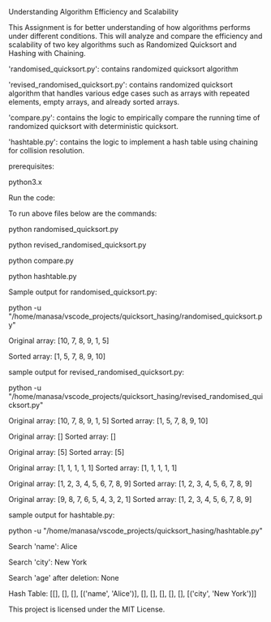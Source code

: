Understanding Algorithm Efficiency and Scalability

This Assignment is for better understanding of how algorithms performs under different conditions. This will analyze and compare the efficiency and scalability of two key algorithms such as Randomized Quicksort and Hashing with Chaining.

'randomised_quicksort.py': contains randomized quicksort algorithm

'revised_randomised_quicksort.py': contains randomized quicksort algorithm that handles various edge cases such as arrays with repeated elements, empty arrays, and already sorted arrays.

'compare.py': contains the logic to empirically compare the running time of randomized quicksort with deterministic quicksort.

'hashtable.py': contains the logic to implement a hash table using chaining for collision resolution.

prerequisites:

python3.x

Run the code:

To run above files below are the commands:

python randomised_quicksort.py

python revised_randomised_quicksort.py

python compare.py

python hashtable.py

Sample output for randomised_quicksort.py:

python -u "/home/manasa/vscode_projects/quicksort_hasing/randomised_quicksort.py"

Original array: [10, 7, 8, 9, 1, 5]

Sorted array: [1, 5, 7, 8, 9, 10]

sample output for revised_randomised_quicksort.py:

python -u "/home/manasa/vscode_projects/quicksort_hasing/revised_randomised_quicksort.py"

Original array: [10, 7, 8, 9, 1, 5]
Sorted array:   [1, 5, 7, 8, 9, 10]

Original array: []
Sorted array:   []

Original array: [5]
Sorted array:   [5]

Original array: [1, 1, 1, 1, 1]
Sorted array:   [1, 1, 1, 1, 1]

Original array: [1, 2, 3, 4, 5, 6, 7, 8, 9]
Sorted array:   [1, 2, 3, 4, 5, 6, 7, 8, 9]

Original array: [9, 8, 7, 6, 5, 4, 3, 2, 1]
Sorted array:   [1, 2, 3, 4, 5, 6, 7, 8, 9]

sample output for hashtable.py:

python -u "/home/manasa/vscode_projects/quicksort_hasing/hashtable.py"

Search 'name': Alice

Search 'city': New York

Search 'age' after deletion: None

Hash Table: [[], [], [], [('name', 'Alice')], [], [], [], [], [], [('city', 'New York')]]

This project is licensed under the MIT License.

